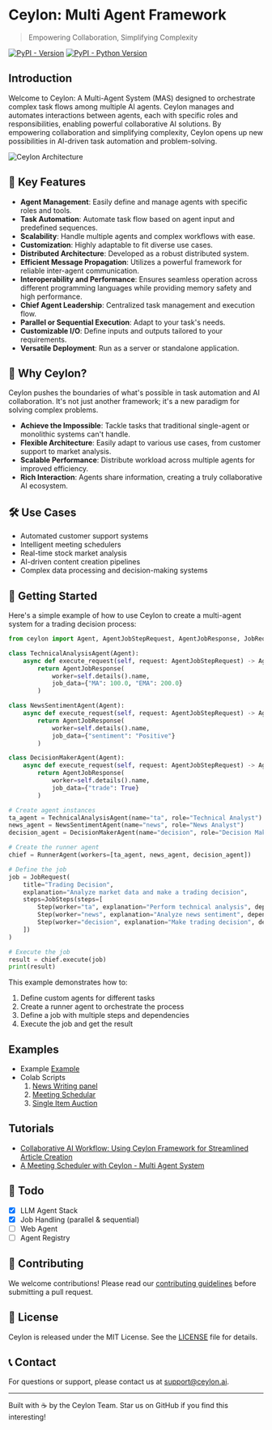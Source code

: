 # Ceylon: Multi Agent Framework

> Empowering Collaboration, Simplifying Complexity

[![PyPI - Version](https://img.shields.io/pypi/v/ceylon.svg)](https://pypi.org/project/ceylon)
[![PyPI - Python Version](https://img.shields.io/pypi/pyversions/ceylon.svg)](https://pypi.org/project/ceylon)

## Introduction

Welcome to Ceylon: A Multi-Agent System (MAS) designed to orchestrate complex task flows among multiple AI agents. Ceylon manages and automates interactions between agents, each with specific roles and responsibilities, enabling powerful collaborative AI solutions. By empowering collaboration and simplifying complexity, Ceylon opens up new possibilities in AI-driven task automation and problem-solving.

![Ceylon Architecture](https://github.com/ceylonai/ceylon/blob/master/contents/images/img.png?raw=True)

## 🚀 Key Features

- **Agent Management**: Easily define and manage agents with specific roles and tools.
- **Task Automation**: Automate task flow based on agent input and predefined sequences.
- **Scalability**: Handle multiple agents and complex workflows with ease.
- **Customization**: Highly adaptable to fit diverse use cases.
- **Distributed Architecture**: Developed as a robust distributed system.
- **Efficient Message Propagation**: Utilizes a powerful framework for reliable inter-agent communication.
- **Interoperability and Performance**: Ensures seamless operation across different programming languages while providing memory safety and high performance.
- **Chief Agent Leadership**: Centralized task management and execution flow.
- **Parallel or Sequential Execution**: Adapt to your task's needs.
- **Customizable I/O**: Define inputs and outputs tailored to your requirements.
- **Versatile Deployment**: Run as a server or standalone application.

## 🌟 Why Ceylon?

Ceylon pushes the boundaries of what's possible in task automation and AI collaboration. It's not just another framework; it's a new paradigm for solving complex problems.

- **Achieve the Impossible**: Tackle tasks that traditional single-agent or monolithic systems can't handle.
- **Flexible Architecture**: Easily adapt to various use cases, from customer support to market analysis.
- **Scalable Performance**: Distribute workload across multiple agents for improved efficiency.
- **Rich Interaction**: Agents share information, creating a truly collaborative AI ecosystem.

## 🛠️ Use Cases

- Automated customer support systems
- Intelligent meeting schedulers
- Real-time stock market analysis
- AI-driven content creation pipelines
- Complex data processing and decision-making systems

## 🚦 Getting Started

Here's a simple example of how to use Ceylon to create a multi-agent system for a trading decision process:

```python
from ceylon import Agent, AgentJobStepRequest, AgentJobResponse, JobRequest, JobSteps, Step, RunnerAgent

class TechnicalAnalysisAgent(Agent):
    async def execute_request(self, request: AgentJobStepRequest) -> AgentJobResponse:
        return AgentJobResponse(
            worker=self.details().name,
            job_data={"MA": 100.0, "EMA": 200.0}
        )

class NewsSentimentAgent(Agent):
    async def execute_request(self, request: AgentJobStepRequest) -> AgentJobResponse:
        return AgentJobResponse(
            worker=self.details().name,
            job_data={"sentiment": "Positive"}
        )

class DecisionMakerAgent(Agent):
    async def execute_request(self, request: AgentJobStepRequest) -> AgentJobResponse:
        return AgentJobResponse(
            worker=self.details().name,
            job_data={"trade": True}
        )

# Create agent instances
ta_agent = TechnicalAnalysisAgent(name="ta", role="Technical Analyst")
news_agent = NewsSentimentAgent(name="news", role="News Analyst")
decision_agent = DecisionMakerAgent(name="decision", role="Decision Maker")

# Create the runner agent
chief = RunnerAgent(workers=[ta_agent, news_agent, decision_agent])

# Define the job
job = JobRequest(
    title="Trading Decision",
    explanation="Analyze market data and make a trading decision",
    steps=JobSteps(steps=[
        Step(worker="ta", explanation="Perform technical analysis", dependencies=[]),
        Step(worker="news", explanation="Analyze news sentiment", dependencies=[]),
        Step(worker="decision", explanation="Make trading decision", dependencies=["ta", "news"])
    ])
)

# Execute the job
result = chief.execute(job)
print(result)
```

This example demonstrates how to:
1. Define custom agents for different tasks
2. Create a runner agent to orchestrate the process
3. Define a job with multiple steps and dependencies
4. Execute the job and get the result

## Examples

 - Example [Example](https://github.com/ceylonai/ceylon/blob/master/bindings/ceylon/examples)
 - Colab Scripts
   1. [News Writing panel](https://colab.research.google.com/drive/1ZMy0Iggni6fCQynBlyI1wL4WW4U_Fman?usp=sharing)  
   2. [Meeting Schedular](https://colab.research.google.com/drive/1C-E9BN992k5sZYeJWnVrsWA5_ryaaT8m?usp=sharing)
   3. [Single Item Auction](https://colab.research.google.com/drive/1C-E9BN992k5sZYeJWnVrsWA5_ryaaT8m?usp=sharing)
## Tutorials 
- [Collaborative AI Workflow: Using Ceylon Framework for Streamlined Article Creation](https://medium.com/ceylonai/collaborative-ai-workflow-using-ceylon-framework-for-streamlined-article-creation-81bbd7ee7c01)
- [A Meeting Scheduler with Ceylon - Multi Agent System](https://medium.com/ceylonai/a-meeting-scheduler-with-ceylon-multi-agent-system-a7aa5a906f36)
## 🚧 Todo

- [X] LLM Agent Stack
- [x] Job Handling (parallel & sequential)
- [ ] Web Agent
- [ ] Agent Registry

## 🤝 Contributing

We welcome contributions! Please read our [contributing guidelines](../../CONTRIBUTING.md) before submitting a pull request.

## 📄 License

Ceylon is released under the MIT License. See the [LICENSE](LICENSE) file for details.

## 📞 Contact

For questions or support, please contact us at [support@ceylon.ai](mailto:support@ceylon.ai).

---

Built with ☕ by the Ceylon Team. Star us on GitHub if you find this interesting!
